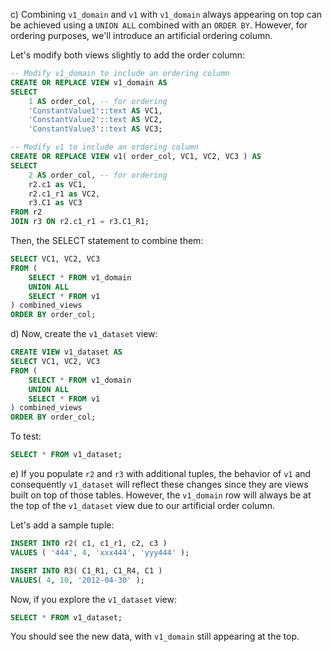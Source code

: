 c) Combining `v1_domain` and `v1` with `v1_domain` always appearing on top can be achieved using a `UNION ALL` combined with an `ORDER BY`. However, for ordering purposes, we'll introduce an artificial ordering column.

Let's modify both views slightly to add the order column:

```sql
-- Modify v1_domain to include an ordering column
CREATE OR REPLACE VIEW v1_domain AS
SELECT 
    1 AS order_col, -- for ordering
    'ConstantValue1'::text AS VC1,
    'ConstantValue2'::text AS VC2,
    'ConstantValue3'::text AS VC3;

-- Modify v1 to include an ordering column
CREATE OR REPLACE VIEW v1( order_col, VC1, VC2, VC3 ) AS
SELECT 
    2 AS order_col, -- for ordering
    r2.c1 as VC1, 
    r2.c1_r1 as VC2, 
    r3.C1 as VC3
FROM r2
JOIN r3 ON r2.c1_r1 = r3.C1_R1;
```

Then, the SELECT statement to combine them:

```sql
SELECT VC1, VC2, VC3
FROM (
    SELECT * FROM v1_domain
    UNION ALL
    SELECT * FROM v1
) combined_views
ORDER BY order_col;
```

d) Now, create the `v1_dataset` view:

```sql
CREATE VIEW v1_dataset AS
SELECT VC1, VC2, VC3
FROM (
    SELECT * FROM v1_domain
    UNION ALL
    SELECT * FROM v1
) combined_views
ORDER BY order_col;
```

To test:

```sql
SELECT * FROM v1_dataset;
```

e) If you populate `r2` and `r3` with additional tuples, the behavior of `v1` and consequently `v1_dataset` will reflect these changes since they are views built on top of those tables. However, the `v1_domain` row will always be at the top of the `v1_dataset` view due to our artificial order column.

Let's add a sample tuple:

```sql
INSERT INTO r2( c1, c1_r1, c2, c3 )
VALUES ( '444', 4, 'xxx444', 'yyy444' );

INSERT INTO R3( C1_R1, C1_R4, C1 )
VALUES( 4, 10, '2012-04-30' );
```

Now, if you explore the `v1_dataset` view:

```sql
SELECT * FROM v1_dataset;
```

You should see the new data, with `v1_domain` still appearing at the top.